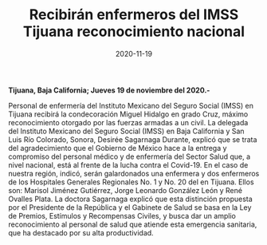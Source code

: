 ﻿---
layout: blog
title:  "Recibirán enfermeros del IMSS Tijuana reconocimiento nacional"
date:   2020-11-19
categories: tijuana
permalink: /:categories/:title:output_ext
image: /img/cnr/recibiran-enfermeros-del-imss-tijuana-reconocimiento.jpg
alt: "Recibirán enfermeros del IMSS Tijuana reconocimiento nacional"
autor: "CNR Noticias - Canal 73"
---


**Tijuana, Baja California;  Jueves 19 de noviembre del 2020.-**


Personal de enfermería del Instituto Mexicano del Seguro Social (IMSS) en Tijuana recibirá la condecoración Miguel Hidalgo en grado Cruz, máximo reconocimiento otorgado por las fuerzas armadas a un civil.
La delegada del Instituto Mexicano del Seguro Social (IMSS) en Baja California y San Luis Río Colorado, Sonora, Desirée Sagarnaga Durante, explicó que se trata del agradecimiento que el Gobierno de México hace a la entrega y compromiso del personal médico y de enfermería del Sector Salud que, a nivel nacional, está al frente de la lucha contra el Covid-19.
En el caso de nuestra región, indicó, serán galardonados una enfermera y dos enfermeros de los Hospitales Generales Regionales No. 1 y No. 20 del en Tijuana. Ellos son: Marisol Jiménez Gutiérrez, Jorge Leonardo González León y René Ovalles Plata.
La doctora Sagarnaga explicó que esta distinción propuesta por el Presidente de la República y el Gabinete de Salud se basa en la Ley de Premios, Estímulos y Recompensas Civiles, y busca dar un amplio reconocimiento al personal de salud que atiende esta emergencia sanitaria, que ha destacado por su alta productividad.